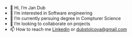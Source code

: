 - 👋 Hi, I’m Jan Dub
- 👀 I’m interested in Software engineering
- 🌱 I’m currently persuing degree in Compturer Science 
- 💞️ I’m looking to collaborate on projects 
- 📫 How to reach me [Linkedin](https://www.linkedin.com/in/jan-dub-092aa422a/) or dubstolcova@gmail.com


<!---
JanDub-code/JanDub-code is a ✨ special ✨ repository because its `README.md` (this file) appears on your GitHub profile.
You can click the Preview link to take a look at your changes.
--->
